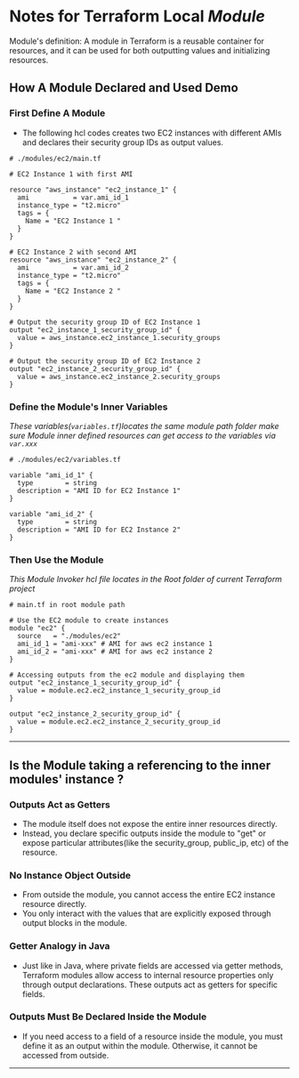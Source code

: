 # Notes for Terraform Local _Module_

Module's definition: A module in Terraform is a reusable container for resources, and it can be used for both outputting
values and initializing resources.

## How A Module Declared and Used Demo

### First Define A Module

- The following hcl codes creates two EC2 instances with different AMIs and declares their security group IDs as output
  values.

```hcl
# ./modules/ec2/main.tf 

# EC2 Instance 1 with first AMI 

resource "aws_instance" "ec2_instance_1" {
  ami           = var.ami_id_1
  instance_type = "t2.micro"
  tags = {
    Name = "EC2 Instance 1 "
  }
}

# EC2 Instance 2 with second AMI
resource "aws_instance" "ec2_instance_2" {
  ami           = var.ami_id_2
  instance_type = "t2.micro"
  tags = {
    Name = "EC2 Instance 2 "
  }
}

# Output the security group ID of EC2 Instance 1 
output "ec2_instance_1_security_group_id" {
  value = aws_instance.ec2_instance_1.security_groups
}

# Output the security group ID of EC2 Instance 2 
output "ec2_instance_2_security_group_id" {
  value = aws_instance.ec2_instance_2.security_groups
}
```

### Define the Module's Inner Variables

_These variables(`variables.tf`)locates the same module path folder make sure Module inner defined resources can get
access to the variables via `var.xxx`_

```hcl
# ./modules/ec2/variables.tf 

variable "ami_id_1" {
  type        = string
  description = "AMI ID for EC2 Instance 1"
}

variable "ami_id_2" {
  type        = string
  description = "AMI ID for EC2 Instance 2"
}
```


### Then Use the Module

_This Module Invoker hcl file locates in the Root folder of current Terraform project_

```hcl
# main.tf in root module path

# Use the EC2 module to create instances 
module "ec2" {
  source   = "./modules/ec2"
  ami_id_1 = "ami-xxx" # AMI for aws ec2 instance 1
  ami_id_2 = "ami-xxx" # AMI for aws ec2 instance 2 
}

# Accessing outputs from the ec2 module and displaying them 
output "ec2_instance_1_security_group_id" {
  value = module.ec2.ec2_instance_1_security_group_id
}

output "ec2_instance_2_security_group_id" {
  value = module.ec2.ec2_instance_2_security_group_id
}
```


---

## Is the Module taking a referencing to the inner modules' instance ?

### Outputs Act as Getters

- The module itself does not expose the entire inner resources directly.
- Instead, you declare specific outputs inside the module to "get" or expose particular attributes(like the
  security_group, public_ip, etc) of the resource.

### No Instance Object Outside

- From outside the module, you cannot access the entire EC2 instance resource directly.
- You only interact with the values that are explicitly exposed through output blocks in the module.

### Getter Analogy in Java

- Just like in Java, where private fields are accessed via getter methods, Terraform modules allow access to internal
  resource properties only through output declarations. These outputs act as getters for specific fields.

### Outputs Must Be Declared Inside the Module

- If you need access to a field of a resource inside the module, you must define it as an output within the module.
  Otherwise, it cannot be accessed from outside.

--- 


